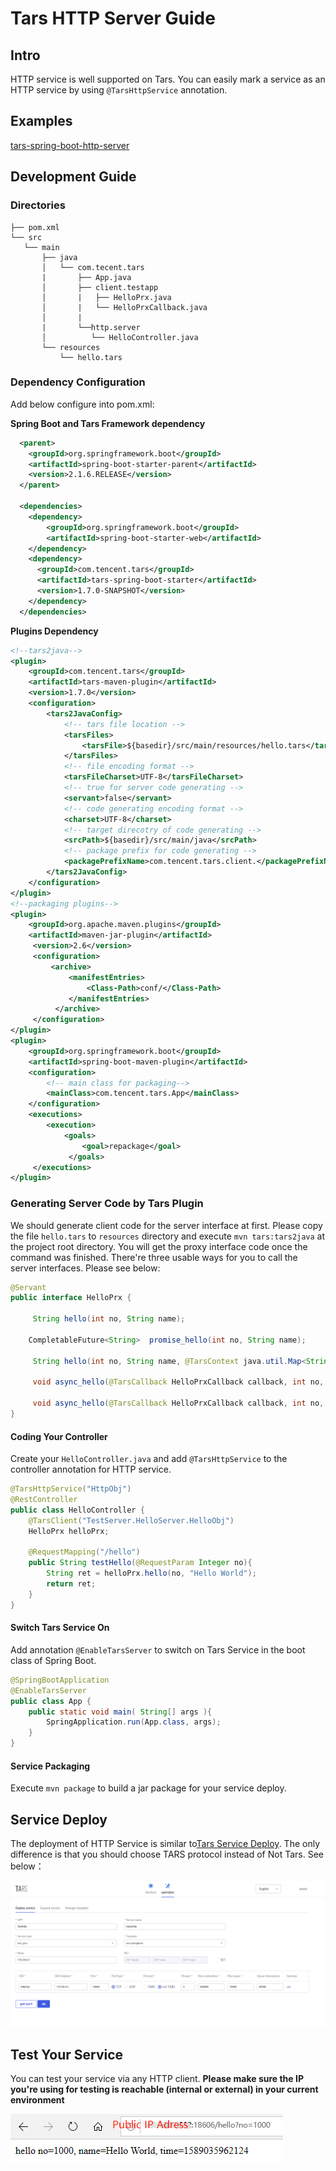 # Tars HTTP Server Guide

## Intro

HTTP service is well supported on Tars. You can easily mark a service as an HTTP service by using `@TarsHttpService` annotation.

## Examples

[tars-spring-boot-http-server](https://github.com/TarsCloud/TarsJava/tree/master/examples/tars-spring-boot-http-server)



## Development Guide

### Directories

```text
├── pom.xml
└── src
   └── main
       ├── java
       │   └── com.tecent.tars
       |       ├── App.java
       │       ├── client.testapp
       │       |   ├── HelloPrx.java
       │       |   └── HelloPrxCallback.java
       │       |
       |       └──http.server 
       │          └── HelloController.java
       └── resources
           └── hello.tars
```



### Dependency Configuration

Add below configure into pom.xml:

**Spring Boot and Tars Framework dependency**

```xml
  <parent>
    <groupId>org.springframework.boot</groupId>
    <artifactId>spring-boot-starter-parent</artifactId>
    <version>2.1.6.RELEASE</version>
  </parent>

  <dependencies>
    <dependency>
        <groupId>org.springframework.boot</groupId>
        <artifactId>spring-boot-starter-web</artifactId>
    </dependency>
    <dependency>
      <groupId>com.tencent.tars</groupId>
      <artifactId>tars-spring-boot-starter</artifactId>
      <version>1.7.0-SNAPSHOT</version>
    </dependency>
  </dependencies>
```

**Plugins Dependency**

```xml
<!--tars2java-->
<plugin>
	<groupId>com.tencent.tars</groupId>
	<artifactId>tars-maven-plugin</artifactId>
	<version>1.7.0</version>
	<configuration>
		<tars2JavaConfig>
			<!-- tars file location -->
			<tarsFiles>
				<tarsFile>${basedir}/src/main/resources/hello.tars</tarsFile>
			</tarsFiles>
			<!-- file encoding format -->
			<tarsFileCharset>UTF-8</tarsFileCharset>
			<!-- true for server code generating -->
			<servant>false</servant>
			<!-- code generating encoding format -->
			<charset>UTF-8</charset>
			<!-- target direcotry of code generating -->
			<srcPath>${basedir}/src/main/java</srcPath>
			<!-- package prefix for code generating -->
			<packagePrefixName>com.tencent.tars.client.</packagePrefixName>
		</tars2JavaConfig>
	</configuration>
</plugin>
<!--packaging plugins-->
<plugin>
    <groupId>org.apache.maven.plugins</groupId>
    <artifactId>maven-jar-plugin</artifactId>
     <version>2.6</version>
     <configuration>
         <archive>
             <manifestEntries>
                 <Class-Path>conf/</Class-Path>
             </manifestEntries>
          </archive>
     </configuration>
</plugin>
<plugin>
    <groupId>org.springframework.boot</groupId>
    <artifactId>spring-boot-maven-plugin</artifactId>
    <configuration>
        <!-- main class for packaging-->
        <mainClass>com.tencent.tars.App</mainClass>
    </configuration>
    <executions>
        <execution>
            <goals>
                <goal>repackage</goal>
             </goals>
     </executions>
</plugin>
```

### Generating Server Code by Tars Plugin

We should generate client code for the server interface at first. Please copy the file `hello.tars` to `resources` directory and execute `mvn tars:tars2java` at the project root directory. You will get the proxy interface code once the command was finished. There're three usable ways for you to call the server interfaces. Please see below:

```java
@Servant
public interface HelloPrx {

	 String hello(int no, String name);

	CompletableFuture<String>  promise_hello(int no, String name);

	 String hello(int no, String name, @TarsContext java.util.Map<String, String> ctx);

	 void async_hello(@TarsCallback HelloPrxCallback callback, int no, String name);

	 void async_hello(@TarsCallback HelloPrxCallback callback, int no, String name, @TarsContext java.util.Map<String, String> ctx);
}
```



#### Coding Your Controller

Create your `HelloController.java` and add `@TarsHttpService` to the controller annotation for HTTP service.

```java
@TarsHttpService("HttpObj")
@RestController
public class HelloController {
    @TarsClient("TestServer.HelloServer.HelloObj")
    HelloPrx helloPrx;

    @RequestMapping("/hello")
    public String testHello(@RequestParam Integer no){
        String ret = helloPrx.hello(no, "Hello World");
        return ret;
    }
}
```



#### Switch Tars Service On

Add annotation `@EnableTarsServer` to switch on Tars Service in the boot class of Spring Boot.

```java
@SpringBootApplication
@EnableTarsServer
public class App {
    public static void main( String[] args ){
        SpringApplication.run(App.class, args);
    }
}
```



#### Service Packaging

Execute `mvn package` to build a jar package for your service deploy.

## Service Deploy

The deployment of HTTP Service is similar to[Tars Service Deploy](dev/tarsjava/tars-quick-start.md). The only difference is that you should choose TARS protocol instead of Not Tars. See below：

![tars-deployment-http](images/tars-deployment-http.png)



## Test Your Service

You can test your service via any HTTP client. **Please make sure the IP you're using for testing is reachable (internal or external) in your current environment**

![tars-http-call](images/tars-http-call.png)
